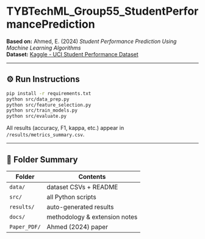 # TYBTechML_Group55_StudentPerformancePrediction

**Based on:** Ahmed, E. (2024) *Student Performance Prediction Using Machine Learning Algorithms*  
**Dataset:** [Kaggle - UCI Student Performance Dataset](https://www.kaggle.com/datasets/larsen0966/student-performance-data-set)

---

## ⚙️ Run Instructions
```bash
pip install -r requirements.txt
python src/data_prep.py
python src/feature_selection.py
python src/train_models.py
python src/evaluate.py
```
All results (accuracy, F1, kappa, etc.) appear in `/results/metrics_summary.csv`.

---

## 📁 Folder Summary
| Folder | Contents |
|--------|-----------|
| `data/` | dataset CSVs + README |
| `src/` | all Python scripts |
| `results/` | auto-generated results |
| `docs/` | methodology & extension notes |
| `Paper_PDF/` | Ahmed (2024) paper |

